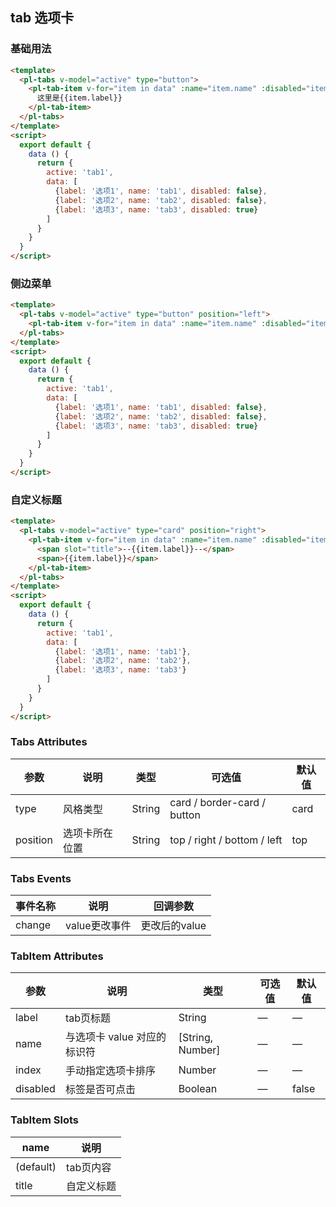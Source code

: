 ## tab 选项卡

### 基础用法

```html
<template>
  <pl-tabs v-model="active" type="button">
    <pl-tab-item v-for="item in data" :name="item.name" :disabled="item.disabled" :label="item.label" :key="item.name">
      这里是{{item.label}}
    </pl-tab-item>
  </pl-tabs>
</template>
<script>
  export default {
    data () {
      return {
        active: 'tab1',
        data: [
          {label: '选项1', name: 'tab1', disabled: false},
          {label: '选项2', name: 'tab2', disabled: false},
          {label: '选项3', name: 'tab3', disabled: true}
        ]
      }
    }
  }
</script>
```

### 侧边菜单

```html
<template>
  <pl-tabs v-model="active" type="button" position="left">
    <pl-tab-item v-for="item in data" :name="item.name" :disabled="item.disabled">{{item.label}}</pl-tab-item>
  </pl-tabs>
</template>
<script>
  export default {
    data () {
      return {
        active: 'tab1',
        data: [
          {label: '选项1', name: 'tab1', disabled: false},
          {label: '选项2', name: 'tab2', disabled: false},
          {label: '选项3', name: 'tab3', disabled: true}
        ]
      }
    }
  }
</script>
```



### 自定义标题

```html
<template>
  <pl-tabs v-model="active" type="card" position="right">
    <pl-tab-item v-for="item in data" :name="item.name" :disabled="item.disabled" :key="item.name">
      <span slot="title">--{{item.label}}--</span>
      <span>{{item.label}}</span>
    </pl-tab-item>
  </pl-tabs>
</template>
<script>
  export default {
    data () {
      return {
        active: 'tab1',
        data: [
          {label: '选项1', name: 'tab1'},
          {label: '选项2', name: 'tab2'},
          {label: '选项3', name: 'tab3'}
        ]
      }
    }
  }
</script>
```


### Tabs Attributes
| 参数      | 说明    | 类型      | 可选值       | 默认值   |
|---------- |-------- |---------- |-------------  |-------- |
| type      | 风格类型 | String | card / border-card / button |  card   |
| position  | 选项卡所在位置 | String | top / right / bottom / left  |  top   |

### Tabs Events
| 事件名称      | 说明    | 回调参数      |
|---------- |-------- |---------- |
| change     |   value更改事件   | 更改后的value |


### TabItem Attributes
| 参数      | 说明    | 类型      | 可选值       | 默认值   |
|---------- |-------- |---------- |-------------  |-------- |
| label     | tab页标题 | String | —            |   —     |
| name      | 与选项卡 value 对应的标识符 | [String, Number] | —            |   —     |
| index      | 手动指定选项卡排序 | Number | —            |   —     |
| disabled  | 标签是否可点击 | Boolean | —            |  false   |


### TabItem Slots
| name      | 说明    |
|---------- |-------- |
| (default)     |   tab页内容   |
| title     |   自定义标题   |
